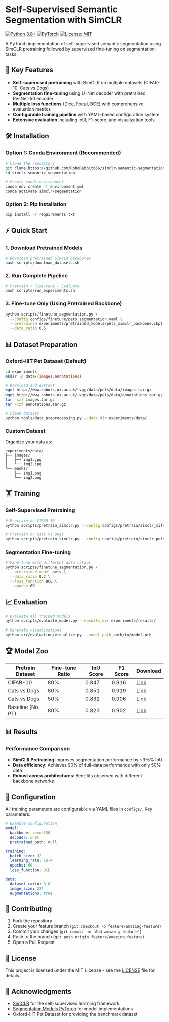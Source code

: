 # Self-Supervised Semantic Segmentation with SimCLR

[![Python 3.8+](https://img.shields.io/badge/python-3.8+-blue.svg)](https://www.python.org/downloads/)
[![PyTorch](https://img.shields.io/badge/PyTorch-1.9+-orange.svg)](https://pytorch.org/)
[![License: MIT](https://img.shields.io/badge/License-MIT-yellow.svg)](https://opensource.org/licenses/MIT)

A PyTorch implementation of self-supervised semantic segmentation using SimCLR pretraining followed by supervised fine-tuning on segmentation tasks.

## 🚀 Key Features

- **Self-supervised pretraining** with SimCLR on multiple datasets (CIFAR-10, Cats vs Dogs)
- **Segmentation fine-tuning** using U-Net decoder with pretrained ResNet-50 encoder
- **Multiple loss functions** (Dice, Focal, BCE) with comprehensive evaluation metrics
- **Configurable training pipeline** with YAML-based configuration system
- **Extensive evaluation** including IoU, F1-score, and visualization tools

## 🛠️ Installation

### Option 1: Conda Environment (Recommended)
```bash
# Clone the repository
git clone https://github.com/RoboRabbit666/simclr-semantic-segmentation.git
cd simclr-semantic-segmentation

# Create conda environment
conda env create -f environment.yml
conda activate simclr-segmentation
```

### Option 2: Pip Installation
```bash
pip install -r requirements.txt
```

## ⚡ Quick Start

### 1. Download Pretrained Models
```bash
# Download pretrained SimCLR backbones
bash scripts/download_datasets.sh
```

### 2. Run Complete Pipeline
```bash
# Pretrain + Fine-tune + Evaluate
bash scripts/run_experiments.sh
```

### 3. Fine-tune Only (Using Pretrained Backbone)
```bash
python scripts/finetune_segmentation.py \
  --config configs/finetune/pets_segmentation.yaml \
  --pretrained experiments/pretrained_models/pets_simclr_backbone.ckpt \
  --data_ratio 0.5
```

## 📊 Dataset Preparation

### Oxford-IIIT Pet Dataset (Default)
```bash
cd experiments
mkdir -p data/{images,annotations}

# Download and extract
wget http://www.robots.ox.ac.uk/~vgg/data/pets/data/images.tar.gz
wget http://www.robots.ox.ac.uk/~vgg/data/pets/data/annotations.tar.gz
tar -xzf images.tar.gz
tar -xzf annotations.tar.gz

# Clean dataset
python tools/data_preprocessing.py --data_dir experiments/data/
```

### Custom Dataset
Organize your data as:
```
experiments/data/
├── images/
│   ├── img1.jpg
│   └── img2.jpg
└── masks/
    ├── img1.png
    └── img2.png
```

## 🏋️ Training

### Self-Supervised Pretraining
```bash
# Pretrain on CIFAR-10
python scripts/pretrain_simclr.py --config configs/pretrain/simclr_cifar10.yaml

# Pretrain on Cats vs Dogs
python scripts/pretrain_simclr.py --config configs/pretrain/simclr_pets.yaml
```

### Segmentation Fine-tuning
```bash
# Fine-tune with different data ratios
python scripts/finetune_segmentation.py \
  --pretrained_model pets \
  --data_ratio 0.2 \
  --loss_function BCE \
  --epochs 60
```

## 📈 Evaluation

```bash
# Evaluate all trained models
python scripts/evaluate_model.py --results_dir experiments/results/

# Generate visualizations
python src/evaluation/visualize.py --model_path path/to/model.pth
```

## 🏆 Model Zoo

| Pretrain Dataset | Fine-tune Ratio | IoU Score | F1 Score | Download |
|------------------|----------------|-----------|----------|----------|
| CIFAR-10        | 80%            | 0.847     | 0.916    | [Link](experiments/pretrained_models/) |
| Cats vs Dogs    | 80%            | 0.851     | 0.919    | [Link](experiments/pretrained_models/) |
| Cats vs Dogs    | 50%            | 0.832     | 0.906    | [Link](experiments/pretrained_models/) |
| Baseline (No PT)| 80%            | 0.823     | 0.902    | [Link](experiments/pretrained_models/) |

## 📊 Results

### Performance Comparison
- **SimCLR Pretraining** improves segmentation performance by ~3-5% IoU
- **Data efficiency**: Achieves 90% of full-data performance with only 50% data
- **Robust across architectures**: Benefits observed with different backbone networks

<!-- ### Training Curves
![Training Results](docs/images/training_curves.png) -->

## 🔧 Configuration

All training parameters are configurable via YAML files in `configs/`. Key parameters:

```yaml
# Example configuration
model:
  backbone: resnet50
  decoder: unet
  pretrained_path: null

training:
  batch_size: 32
  learning_rate: 1e-4
  epochs: 60
  loss_function: BCE

data:
  dataset_ratio: 0.8
  image_size: 224
  augmentations: true
```

## 🤝 Contributing

1. Fork the repository
2. Create your feature branch (`git checkout -b feature/amazing-feature`)
3. Commit your changes (`git commit -m 'Add amazing feature'`)
4. Push to the branch (`git push origin feature/amazing-feature`)
5. Open a Pull Request

## 📄 License

This project is licensed under the MIT License - see the [LICENSE](LICENSE) file for details.

## 🙏 Acknowledgments

- [SimCLR](https://arxiv.org/abs/2002.05709) for the self-supervised learning framework
- [Segmentation Models PyTorch](https://github.com/qubvel/segmentation_models.pytorch) for model implementations
- Oxford-IIIT Pet Dataset for providing the benchmark dataset